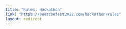 ```yaml
---
title: "Rules: Hackathon"
link: "https://buetcsefest2022.com/hackathon/rules"
layout: redirect
---
```

